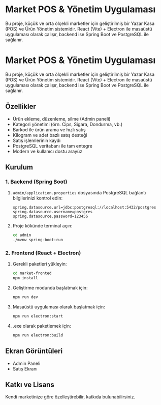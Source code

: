 # Market POS & Yönetim Uygulaması

Bu proje, küçük ve orta ölçekli marketler için geliştirilmiş bir Yazar Kasa (POS) ve Ürün Yönetim sistemidir. React (Vite) + Electron ile masaüstü uygulaması olarak çalışır, backend ise Spring Boot ve PostgreSQL ile sağlanır.

# Market POS & Yönetim Uygulaması

Bu proje, küçük ve orta ölçekli marketler için geliştirilmiş bir Yazar Kasa (POS) ve Ürün Yönetim sistemidir. React (Vite) + Electron ile masaüstü uygulaması olarak çalışır, backend ise Spring Boot ve PostgreSQL ile sağlanır.

## Özellikler
- Ürün ekleme, düzenleme, silme (Admin paneli)
- Kategori yönetimi (örn. Cips, Sigara, Dondurma, vb.)
- Barkod ile ürün arama ve hızlı satış
- Kilogram ve adet bazlı satış desteği
- Satış işlemlerinin kaydı
- PostgreSQL veritabanı ile tam entegre
- Modern ve kullanıcı dostu arayüz

## Kurulum
### 1. Backend (Spring Boot)
1. `admin/application.properties` dosyasında PostgreSQL bağlantı bilgilerinizi kontrol edin:
   ```properties
   spring.datasource.url=jdbc:postgresql://localhost:5432/postgres
   spring.datasource.username=postgres
   spring.datasource.password=123456
   ```
2. Proje kökünde terminal açın:
   ```sh
   cd admin
   ./mvnw spring-boot:run
   ```

### 2. Frontend (React + Electron)
1. Gerekli paketleri yükleyin:
   ```sh
   cd market-fronted
   npm install
   ```
2. Geliştirme modunda başlatmak için:
   ```sh
   npm run dev
   ```
3. Masaüstü uygulaması olarak başlatmak için:
   ```sh
   npm run electron:start
   ```
4. .exe olarak paketlemek için:
   ```sh
   npm run electron:build
   ```

## Ekran Görüntüleri
- Admin Paneli
- Satış Ekranı

## Katkı ve Lisans
Kendi marketinize göre özelleştirebilir, katkıda bulunabilirsiniz.

